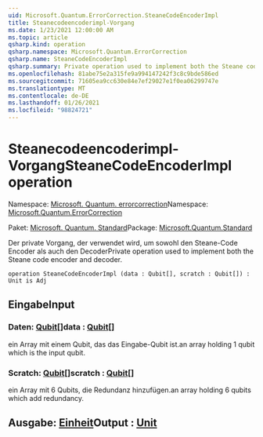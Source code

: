 ```yaml
---
uid: Microsoft.Quantum.ErrorCorrection.SteaneCodeEncoderImpl
title: Steanecodeencoderimpl-Vorgang
ms.date: 1/23/2021 12:00:00 AM
ms.topic: article
qsharp.kind: operation
qsharp.namespace: Microsoft.Quantum.ErrorCorrection
qsharp.name: SteaneCodeEncoderImpl
qsharp.summary: Private operation used to implement both the Steane code encoder and decoder.
ms.openlocfilehash: 81abe75e2a315fe9a994147242f3c8c9bde586ed
ms.sourcegitcommit: 71605ea9cc630e84e7ef29027e1f0ea06299747e
ms.translationtype: MT
ms.contentlocale: de-DE
ms.lasthandoff: 01/26/2021
ms.locfileid: "98824721"
---
```

# <a name="steanecodeencoderimpl-operation"></a><span data-ttu-id="fda7e-102">Steanecodeencoderimpl-Vorgang</span><span class="sxs-lookup"><span data-stu-id="fda7e-102">SteaneCodeEncoderImpl operation</span></span>

<span data-ttu-id="fda7e-103">Namespace: [Microsoft. Quantum. errorcorrection](xref:Microsoft.Quantum.ErrorCorrection)</span><span class="sxs-lookup"><span data-stu-id="fda7e-103">Namespace: [Microsoft.Quantum.ErrorCorrection](xref:Microsoft.Quantum.ErrorCorrection)</span></span>

<span data-ttu-id="fda7e-104">Paket: [Microsoft. Quantum. Standard](https://nuget.org/packages/Microsoft.Quantum.Standard)</span><span class="sxs-lookup"><span data-stu-id="fda7e-104">Package: [Microsoft.Quantum.Standard](https://nuget.org/packages/Microsoft.Quantum.Standard)</span></span>


<span data-ttu-id="fda7e-105">Der private Vorgang, der verwendet wird, um sowohl den Steane-Code Encoder als auch den Decoder</span><span class="sxs-lookup"><span data-stu-id="fda7e-105">Private operation used to implement both the Steane code encoder and decoder.</span></span>

```qsharp
operation SteaneCodeEncoderImpl (data : Qubit[], scratch : Qubit[]) : Unit is Adj
```


## <a name="input"></a><span data-ttu-id="fda7e-106">Eingabe</span><span class="sxs-lookup"><span data-stu-id="fda7e-106">Input</span></span>

### <a name="data--qubit"></a><span data-ttu-id="fda7e-107">Daten: [Qubit](xref:microsoft.quantum.lang-ref.qubit)[]</span><span class="sxs-lookup"><span data-stu-id="fda7e-107">data : [Qubit](xref:microsoft.quantum.lang-ref.qubit)[]</span></span>

<span data-ttu-id="fda7e-108">ein Array mit einem Qubit, das das Eingabe-Qubit ist.</span><span class="sxs-lookup"><span data-stu-id="fda7e-108">an array holding 1 qubit which is the input qubit.</span></span>


### <a name="scratch--qubit"></a><span data-ttu-id="fda7e-109">Scratch: [Qubit](xref:microsoft.quantum.lang-ref.qubit)[]</span><span class="sxs-lookup"><span data-stu-id="fda7e-109">scratch : [Qubit](xref:microsoft.quantum.lang-ref.qubit)[]</span></span>

<span data-ttu-id="fda7e-110">ein Array mit 6 Qubits, die Redundanz hinzufügen.</span><span class="sxs-lookup"><span data-stu-id="fda7e-110">an array holding 6 qubits which add redundancy.</span></span>



## <a name="output--unit"></a><span data-ttu-id="fda7e-111">Ausgabe: [Einheit](xref:microsoft.quantum.lang-ref.unit)</span><span class="sxs-lookup"><span data-stu-id="fda7e-111">Output : [Unit](xref:microsoft.quantum.lang-ref.unit)</span></span>

